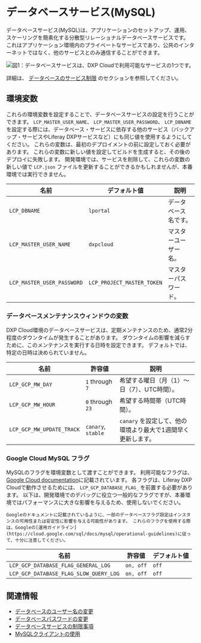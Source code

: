 # データベースサービス(MySQL)

データベースサービス(MySQL)は、アプリケーションのセットアップ、運用、スケーリングを簡素化する分散型リレーショナルデータベースサービスです。 これはアプリケーション環境内のプライベートなサービスであり、公共のインターネットではなく、他のサービスとのみ通信することができます。

![図1：データベースサービスは、DXP Cloudで利用可能なサービスの1つです。](./database-service/images/01.png)

詳細は、 [データベースのサービス制限](../../reference/platform-limitations.md#database-service) のセクションを参照してください。

## 環境変数

これらの環境変数を設定することで、データベースサービスの設定を行うことができます。 `LCP_MASTER_USER_NAME`、 `LCP_MASTER_USER_PASSWORD`、 `LCP_DBNAME`を設定する際には、データベース・サービスに依存する他のサービス（バックアップ・サービスやLiferay DXPサービスなど）にも同じ値を使用するようにしてください。 これらの変数は、最初のデプロイメントの前に設定しておく必要があります。 これらの変数に新しい値を設定してビルドを生成すると、その後のデプロイに失敗します。 開発環境では、サービスを削除して、これらの変数の新しい値で `LCP.json` ファイルを更新することができるかもしれませんが、本番環境では実行できません。

| 名前                         | デフォルト値                     | 説明         |
| -------------------------- | -------------------------- | ---------- |
| `LCP_DBNAME`               | `lportal`                  | データベース名です。 |
| `LCP_MASTER_USER_NAME`     | `dxpcloud`                 | マスターユーザー名。 |
| `LCP_MASTER_USER_PASSWORD` | `LCP_PROJECT_MASTER_TOKEN` | マスターパスワード。 |

### データベースメンテナンスウィンドウの変数

DXP Cloud環境のデータベースサービスは、定期メンテナンスのため、通常2分程度のダウンタイムが発生することがあります。 ダウンタイムの影響を減らすために、このメンテナンスを実行する日時を設定できます。 デフォルトでは、特定の日時は決められていません。

| 名前                        | 許容値                | 説明                                  |
| ------------------------- | ------------------ | ----------------------------------- |
| `LCP_GCP_MW_DAY`          | `1` through `7`    | 希望する曜日（月（1）〜日（7）、UTC時間）。            |
| `LCP_GCP_MW_HOUR`         | `0` through `23`   | 希望する時間帯（UTC時間）。                     |
| `LCP_GCP_MW_UPDATE_TRACK` | `canary`, `stable` | `canary` を設定して、他の環境より最大で1週間早く更新します。 |

### Google Cloud MySQL フラグ

MySQLのフラグを環境変数として渡すことができます。 利用可能なフラグは、 [Google Cloud documentation](https://cloud.google.com/sql/docs/mysql/flags)に記載されています。 各フラグは、Liferay DXP Cloudで動作させるためには、 `LCP_GCP_DATABASE_FLAG_` を前置する必要があります。 以下は、開発環境でのデバッグに役立つ一般的なフラグですが、本番環境ではパフォーマンスに大きな影響を与えるため、使用しないでください。

```{warning}
Googleのドキュメントに記載されているように、一部のデータベースフラグ設定はインスタンスの可用性または安定性に影響を与える可能性があります。 これらのフラグを使用する際は、Googleの[運用ガイドライン](https://cloud.google.com/sql/docs/mysql/operational-guidelines)に従って、十分に注意してください。
```

| 名前                                     | 許容値       | デフォルト値 |
| -------------------------------------- | --------- | ------ |
| `LCP_GCP_DATABASE_FLAG_GENERAL_LOG`    | `on, off` | `off`  |
| `LCP_GCP_DATABASE_FLAG_SLOW_QUERY_LOG` | `on, off` | `off`  |

## 関連情報

* [データベースのユーザー名の変更](./changing-your-database-username.md)
* [データベースパスワードの変更](./changing-your-database-password.md)
* [データベースサービスの制限事項](../../reference/platform-limitations.md#database-service)
* [MySQLクライアントの使用](../../using-the-liferay-dxp-service/using-the-mysql-client.md)
